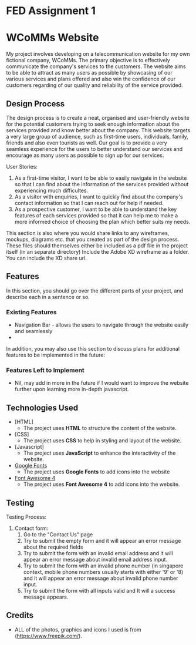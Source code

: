 # FED Assignment 1

# WCoMMs Website
My project involves developing on a telecommunication website for my own fictional company, WCoMMs. The primary objective is to effectively communicate the company's services to the customers. The website aims to be able to attract as many users as possible by showcasing of our various services and plans offered and also win the confidence of our customers regarding of our quality and reliability of the service provided.
 
## Design Process
The design process is to create a neat, organised and user-friendly website for the potential customers trying to seek enough information about the services provided and know better about the company. This website targets a very large group of audience, such as first-time users, individuals, family, friends and also even tourists as well. Our goal is to provide a very seamless experience for the users to better understand our services and encourage as many users as possible to sign up for our services.

User Stories:
1) As a first-time visitor, I want to be able to easily navigate in the website so that I can find about the information of the services provided without experiencing much difficultes.
2) As a visitor with enquiries, I want to quickly find about the company's contact information so that I can reach out for help if needed.
3) As a prospective customer, I want to be able to understand the key features of each services provided so that it can help me to make a more informed choice of choosing the plan which better suits my needs.


This section is also where you would share links to any wireframes, mockups, diagrams etc. that you created as part of the design process. 
These files should themselves either be included as a pdf file in the project itself (in an separate directory)
Include the Adobe XD wireframe as a folder. You can include the XD share url. 

## Features

In this section, you should go over the different parts of your project, and describe each in a sentence or so.
 
### Existing Features
- Navigation Bar - allows the users to navigate through the website easily and seamlessly
- 

In addition, you may also use this section to discuss plans for additional features to be implemented in the future:

### Features Left to Implement
- Nil, may add in more in the future if I would want to improve the website further upon learning more in-depth javascript.

## Technologies Used

- [HTML]
    - The project uses **HTML** to structure the content of the website.
- [CSS]
    - The project uses **CSS** to help in styling and layout of the website.
- [Javascript]
    - The project uses **JavaScript** to enhance the interactivity of the website.
- [Google Fonts](https://fonts.google.com/icons)
    - The project uses **Google Fonts** to add icons into the website
- [Font Awesome 4](https://fontawesome.com/v4/icons/)
    - The project uses **Font Awesome 4** to add icons into the website. 

## Testing
Testing Process:

1. Contact form:
    1. Go to the "Contact Us" page
    2. Try to submit the empty form and it will appear an error message about the required fields
    3. Try to submit the form with an invalid email address and it will appear an error message about invalid email address input.
    4. Try to submit the form with an invalid phone number (in singapore context, mobile phone numbers usually starts with either '9' or '8) and it will appear an error message about invalid phone number input.
    5. Try to submit the form with all inputs valid and It will a success message appears.

## Credits

- ALL of the photos, graphics and icons I used is from (https://www.freepik.com/).
